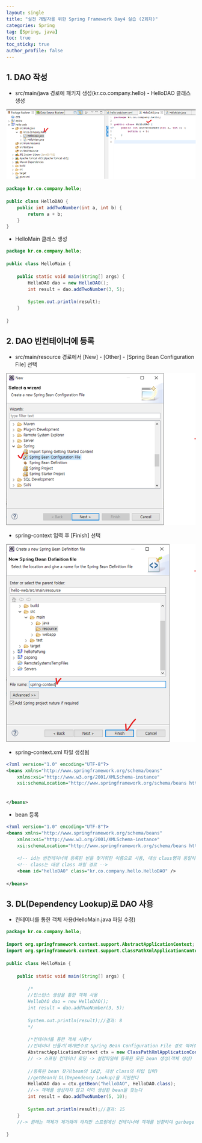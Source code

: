 ```yaml
---
layout: single
title: "실전 개발자를 위한 Spring Framework Day4 실습 (2회차)"
categories: Spring
tag: [Spring, java]
toc: true
toc_sticky: true
author_profile: false
---
```

## 1. DAO 작성

* src/main/java 경로에 패키지 생성(kr.co.company.hello) - HelloDAO 클래스 생성

![image-20220831214523517](../../images/image-20220831214523517.png)

```java
package kr.co.company.hello;

public class HelloDAO {
	public int addTwoNumber(int a, int b) {
		return a + b;
	}
}
```



* HelloMain 클래스 생성

```java
package kr.co.company.hello;

public class HelloMain {

	public static void main(String[] args) {
		HelloDAO dao = new HelloDAO();
		int result = dao.addTwoNumber(3, 5);
		
		System.out.println(result);
	}

}
```



## 2. DAO 빈컨테이너에 등록

* src/main/resource 경로에서 [New] - [Other] - [Spring Bean Configuration File] 선택

![image-20220831215215972](../../images/image-20220831215215972.png)

* spring-context 입력 후 [Finish] 선택

![image-20220831215349694](../../images/image-20220831215349694.png)

* spring-context.xml 파일 생성됨

```xml
<?xml version="1.0" encoding="UTF-8"?>
<beans xmlns="http://www.springframework.org/schema/beans"
	xmlns:xsi="http://www.w3.org/2001/XMLSchema-instance"
	xsi:schemaLocation="http://www.springframework.org/schema/beans http://www.springframework.org/schema/beans/spring-beans.xsd">

	
</beans>
```



* bean 등록

```xml
<?xml version="1.0" encoding="UTF-8"?>
<beans xmlns="http://www.springframework.org/schema/beans"
	xmlns:xsi="http://www.w3.org/2001/XMLSchema-instance"
	xsi:schemaLocation="http://www.springframework.org/schema/beans http://www.springframework.org/schema/beans/spring-beans.xsd">
	
	<!-- id는 빈컨테이너에 등록된 빈을 찾기위한 이름으로 사용, 대상 class명과 동일하게 적어야함! -->
	<!-- class는 대상 class 파일 경로 -->
	<bean id="helloDAO" class="kr.co.company.hello.HelloDAO" />
	
</beans>
```



## 3. DL(Dependency Lookup)로 DAO 사용

* 컨테이너를 통한 객체 사용(HelloMain.java 파일 수정)

```java
package kr.co.company.hello;

import org.springframework.context.support.AbstractApplicationContext;
import org.springframework.context.support.ClassPathXmlApplicationContext;

public class HelloMain {

	public static void main(String[] args) {
		
		/*
		//인스턴스 생성을 통한 객체 사용
		HelloDAO dao = new HelloDAO();
		int result = dao.addTwoNumber(3, 5);
		
		System.out.println(result);//결과: 8
		*/
		
		/*컨테이너를 통한 객체 사용*/
		//컨테이너 만들기(매개변수로 Spring Bean Configuration File 경로 적어줘야함)
		AbstractApplicationContext ctx = new ClassPathXmlApplicationContext("/spring-context.xml");
		// -> 스프링 컨테이너 로딩 -> 설정파일에 등록된 모든 bean 생성(객체 생성)
		
		//등록된 bean 찾기(bean의 id값, 대상 class의 타입 입력)
		//getBean이 DL(Dependency Lookup)을 지원한다
		HelloDAO dao = ctx.getBean("helloDAO", HelloDAO.class);
		//-> 객체를 생성하지 않고 이미 생성된 bean을 찾는다 
		int result = dao.addTwoNumber(5, 10);
		
		System.out.println(result);//결과: 15
	}
	//-> 원래는 객체가 제거돼야 하지만 스프링에선 컨테이너에 객체를 반환하여 garbage collection에 의한 overhead 발생 방지

}

```



